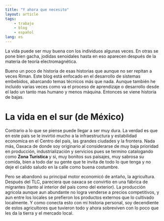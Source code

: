 ```yaml
---
title: "Y ahora que necesito"
layout: article
tags:
    - trabajo
    - blog
    - español
lang: es
---
```


La vida puede ser muy buena con los individuos algunas veces.
En otras se pone bien gacha, jodidas senoidales hasta en eso aparecen después de la materia de teoría electromagnética. 

Bueno un poco de historia de esas historias que aunque no ser repitan a veces Riman. 
Este blog está enfocado en el desarrollo de sistemas embebidos, abarcando temas técnicos más que nada.
Aunque también he incluido varias veces como va el proceso de aprendizaje o desarrollo desde el lado un tanto mas humano y menos máquina. Entonces se viene historia de bajas.

# La vida en el sur (de México)
Contrario a lo que se piense puede llegar a ser muy dura. La verdad es que en este país se le invirtió mucho a la infraestructura y estabilidad economíca en el Centro del país, las grandes ciudades y la frontera. Nada más, Oaxaca de donde soy originario al considerarse de muy baja prioridad en producción, industrialización y servicios pues se termino catalogando como **Zona Turística** y si, muy bonitos sus paisajes, muy sabrosa su comida, bien a todo dar su gente que te invita de todo lo que tenga y no deje el calido saludo en la calle como buena costumbre. 

Pero se abandonó su principal motor economicó de antaño, la agricultura. 
Después del TLC, pareciera que oaxaca se convirtio en una fábrica de migrantes (tanto al interior del pais como del exterior). 
La producción agricola aunque aun abundante no logra venderse a precios competitivos, y aun entre los locales se prefieron los 
productos externos que lo cultivado localmente. 
Y como conecta esto con mi historia personal, soy decendiente de estos agricultores que tuvieron todo y ahora sobreviven con lo
poco que les da la tierra y el mercado local. 





